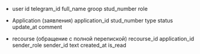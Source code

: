 - user
id
telegram_id
full_name
groop
stud_number
role

- Application (заявления)
application_id 
stud_number
type
status
update_at
comment

- recourse (обращение с полной перепиской)
recourse_id
application_id 
sender_role
sender_id
text
created_at
is_read